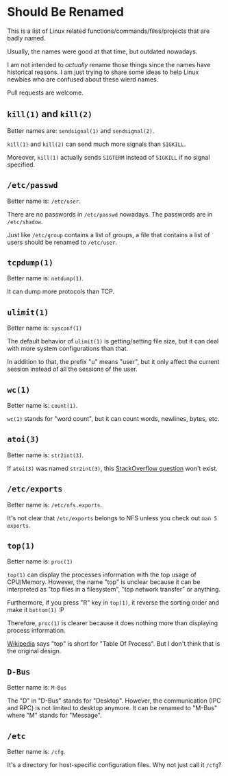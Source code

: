 # Should Be Renamed

This is a list of Linux related functions/commands/files/projects that are badly named.

Usually, the names were good at that time, but outdated nowadays.

I am not intended to *actually* rename those things since the names have historical reasons. I am just trying to share some ideas to help Linux newbies who are confused about these wierd names.

Pull requests are welcome.


## `kill(1)` and `kill(2)`

Better names are: `sendsignal(1)` and `sendsignal(2)`.

`kill(1)` and `kill(2)` can send much more signals than `SIGKILL`.

Moreover, `kill(1)` actually sends `SIGTERM` instead of `SIGKILL` if no signal specified.


## `/etc/passwd`

Better name is: `/etc/user`.

There are no passwords in `/etc/passwd` nowadays. The passwords are in `/etc/shadow`.

Just like `/etc/group` contains a list of groups, a file that contains a list of users should be renamed to `/etc/user`.


## `tcpdump(1)`

Better name is: `netdump(1)`.

It can dump more protocols than TCP.


## `ulimit(1)`

Better name is: `sysconf(1)`

The default behavior of `ulimit(1)` is getting/setting file size, but it can deal with more system configurations than that.

In addition to that, the prefix "u" means "user", but it only affect the current session instead of all the sessions of the user.


## `wc(1)`

Better name is: `count(1)`.

`wc(1)` stands for "word count", but it can count words, newlines, bytes, etc.


## `atoi(3)`

Better name is: `str2int(3)`.

If `atoi(3)` was named `str2int(3)`, this [StackOverflow question](https://stackoverflow.com/questions/2909768/where-did-the-name-atoi-come-from) won't exist.


## `/etc/exports`

Better name is: `/etc/nfs.exports`.

It's not clear that `/etc/exports` belongs to NFS unless you check out `man 5 exports`.


## `top(1)`

Better name is: `proc(1)`

`top(1)` can display the processes information with the top usage of CPU/Memory. However, the name "top" is unclear because it can be interpreted as "top files in a filesystem", "top network transfer" or anything.

Furthermore, if you press "R" key in `top(1)`, it reverse the sorting order and make it `bottom(1)` :P

Therefore, `proc(1)` is clearer because it does nothing more than displaying process information.

[Wikipedia](https://en.wikipedia.org/wiki/Top_%28software%29) says "top" is short for "Table Of Process". But I don't think that is the original design.


## `D-Bus`

Better name is: `M-Bus`

The "D" in "D-Bus" stands for "Desktop". However, the communication (IPC and RPC) is not limited to desktop anymore. It can be renamed to "M-Bus" where "M" stands for "Message".


## `/etc`

Better name is: `/cfg`.

It's a directory for host-specific configuration files. Why not just call it `/cfg`?
